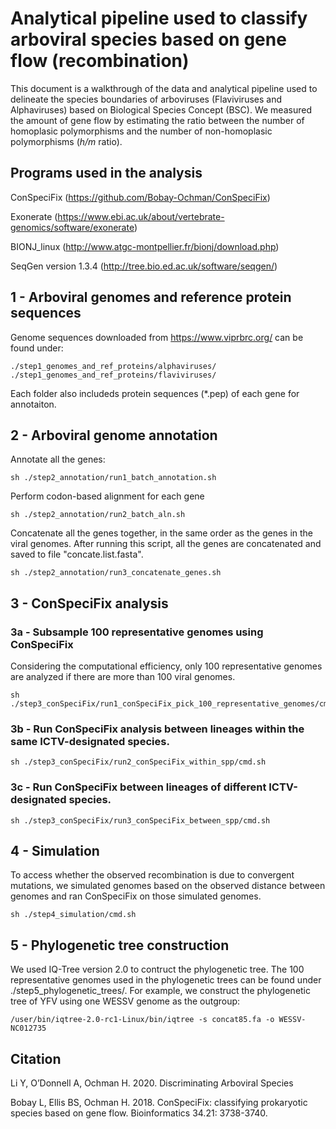 # Analytical pipeline used to classify arboviral species based on gene flow (recombination)

This document is a walkthrough of the data and analytical pipeline used to delineate the species boundaries of arboviruses (Flaviviruses and Alphaviruses) based on Biological Species Concept (BSC). We measured the amount of gene flow by estimating the ratio between the number of homoplasic polymorphisms and the number of non-homoplasic polymorphisms (*h/m* ratio).

## Programs used in the analysis

ConSpeciFix (https://github.com/Bobay-Ochman/ConSpeciFix)

Exonerate (https://www.ebi.ac.uk/about/vertebrate-genomics/software/exonerate)

BIONJ_linux (http://www.atgc-montpellier.fr/bionj/download.php)

SeqGen version 1.3.4 (http://tree.bio.ed.ac.uk/software/seqgen/)



## 1 - Arboviral genomes and reference protein sequences

Genome sequences downloaded from https://www.viprbrc.org/ can be found under: 

    ./step1_genomes_and_ref_proteins/alphaviruses/
    ./step1_genomes_and_ref_proteins/flaviviruses/

Each folder also includeds protein sequences (\*.pep) of each gene for annotaiton. 

## 2 - Arboviral genome annotation

Annotate all the genes:  

    sh ./step2_annotation/run1_batch_annotation.sh

Perform codon-based alignment for each gene

    sh ./step2_annotation/run2_batch_aln.sh
    
Concatenate all the genes together, in the same order as the genes in the viral genomes. After running this script, all the genes are concatenated and saved to file "concate.list.fasta". 
    
    sh ./step2_annotation/run3_concatenate_genes.sh

## 3 - ConSpeciFix analysis

### 3a - Subsample 100 representative genomes using ConSpeciFix

Considering the computational efficiency, only 100 representative genomes are analyzed if there are more than 100 viral genomes.

    sh ./step3_conSpeciFix/run1_conSpeciFix_pick_100_representative_genomes/cmd.sh
    

### 3b - Run ConSpeciFix analysis between lineages within the same ICTV-designated species.

    
    sh ./step3_conSpeciFix/run2_conSpeciFix_within_spp/cmd.sh

### 3c - Run ConSpeciFix between lineages of different ICTV-designated species.


    sh ./step3_conSpeciFix/run3_conSpeciFix_between_spp/cmd.sh

## 4 - Simulation

To access whether the observed recombination is due to convergent mutations, we simulated genomes based on the observed distance between genomes and ran ConSpeciFix on those simulated genomes. 
    
    sh ./step4_simulation/cmd.sh
    
## 5 - Phylogenetic tree construction

We used IQ-Tree version 2.0 to contruct the phylogenetic tree. The 100 representative genomes used in the phylogenetic trees can be found under ./step5_phylogenetic_trees/. For example, we construct the phylogenetic tree of YFV using one WESSV genome as the outgroup: 

    /user/bin/iqtree-2.0-rc1-Linux/bin/iqtree -s concat85.fa -o WESSV-NC012735
    
## Citation

Li Y, O’Donnell A, Ochman H. 2020. Discriminating Arboviral Species

Bobay L, Ellis BS, Ochman H. 2018. ConSpeciFix: classifying prokaryotic species based on gene flow. Bioinformatics 34.21: 3738-3740.
